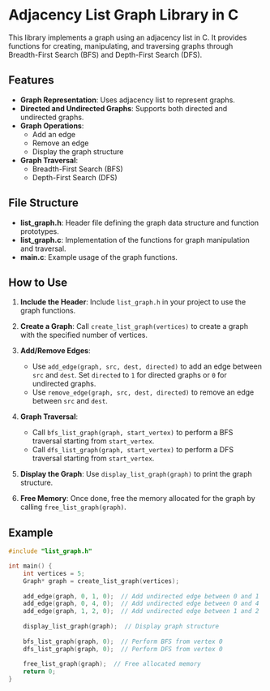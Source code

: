# Adjacency List Graph Library in C

This library implements a graph using an adjacency list in C. It provides functions for creating, manipulating, and traversing graphs through Breadth-First Search (BFS) and Depth-First Search (DFS).

## Features

- **Graph Representation**: Uses adjacency list to represent graphs.
- **Directed and Undirected Graphs**: Supports both directed and undirected graphs.
- **Graph Operations**:
  - Add an edge
  - Remove an edge
  - Display the graph structure
- **Graph Traversal**:
  - Breadth-First Search (BFS)
  - Depth-First Search (DFS)

## File Structure

- **list_graph.h**: Header file defining the graph data structure and function prototypes.
- **list_graph.c**: Implementation of the functions for graph manipulation and traversal.
- **main.c**: Example usage of the graph functions.

## How to Use

1. **Include the Header**: Include `list_graph.h` in your project to use the graph functions.

2. **Create a Graph**: Call `create_list_graph(vertices)` to create a graph with the specified number of vertices.

3. **Add/Remove Edges**:
   - Use `add_edge(graph, src, dest, directed)` to add an edge between `src` and `dest`. Set `directed` to `1` for directed graphs or `0` for undirected graphs.
   - Use `remove_edge(graph, src, dest, directed)` to remove an edge between `src` and `dest`.

4. **Graph Traversal**:
   - Call `bfs_list_graph(graph, start_vertex)` to perform a BFS traversal starting from `start_vertex`.
   - Call `dfs_list_graph(graph, start_vertex)` to perform a DFS traversal starting from `start_vertex`.

5. **Display the Graph**: Use `display_list_graph(graph)` to print the graph structure.

6. **Free Memory**: Once done, free the memory allocated for the graph by calling `free_list_graph(graph)`.

## Example

```c
#include "list_graph.h"

int main() {
    int vertices = 5;
    Graph* graph = create_list_graph(vertices);
    
    add_edge(graph, 0, 1, 0);  // Add undirected edge between 0 and 1
    add_edge(graph, 0, 4, 0);  // Add undirected edge between 0 and 4
    add_edge(graph, 1, 2, 0);  // Add undirected edge between 1 and 2
    
    display_list_graph(graph);  // Display graph structure
    
    bfs_list_graph(graph, 0);  // Perform BFS from vertex 0
    dfs_list_graph(graph, 0);  // Perform DFS from vertex 0
    
    free_list_graph(graph);  // Free allocated memory
    return 0;
}
```